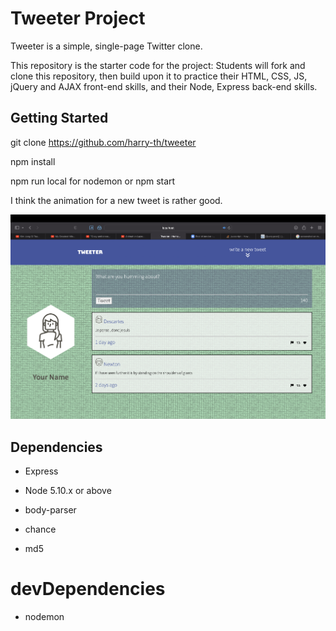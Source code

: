 # Tweeter Project

Tweeter is a simple, single-page Twitter clone.

This repository is the starter code for the project: Students will fork and clone this repository, then build upon it to practice their HTML, CSS, JS, jQuery and AJAX front-end skills, and their Node, Express back-end skills.

## Getting Started

git clone https://github.com/harry-th/tweeter

npm install

npm run local for nodemon or npm start

I think the animation for a new tweet is rather good.

!["urls page, the short urls are links"](https://github.com/harry-th/tweeter/blob/f40a1bbe36d46fbc84b7db8c7a2ae0a8333fe0d9/docs/Screen%20Shot%202022-10-13%20at%209.55.02%20PM.png?raw=true)

## Dependencies

- Express
- Node 5.10.x or above

- body-parser
- chance
- md5
# devDependencies

- nodemon